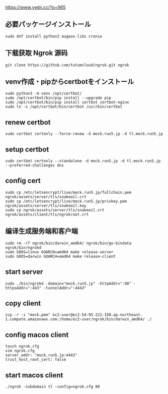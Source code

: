 https://www.ywbj.cc/?p=965

## 必要パッケージインストール
```
sudo dnf install python3 augeas-libs cronie
```

## 下载获取 Ngrok 源码
```
git clone https://github.com/tutumcloud/ngrok.git ngrok
```

## venv作成・pipからcertbotをインストール
```
sudo python3 -m venv /opt/certbot/
sudo /opt/certbot/bin/pip install --upgrade pip
sudo /opt/certbot/bin/pip install certbot certbot-nginx
sudo ln -s /opt/certbot/bin/certbot /usr/bin/certbot
```

## renew certbot
```
sudo certbot certonly --force-renew -d mock.run5.jp -d tl.mock.run5.jp
```

## setup certbot
```
sudo certbot certonly --standalone -d mock.run5.jp -d tl.mock.run5.jp --preferred-challenges dns
```

## config cert
```
sudo cp /etc/letsencrypt/live/mock.run5.jp/fullchain.pem ngrok/assets/server/tls/snakeoil.crt
sudo cp /etc/letsencrypt/live/mock.run5.jp/privkey.pem ngrok/assets/server/tls/snakeoil.key
sudo cp ngrok/assets/server/tls/snakeoil.crt ngrok/assets/client/tls/ngrokroot.crt
```

## 编译生成服务端和客户端
```
sudo rm -rf ngrok/bin/darwin_amd64/ ngrok/bin/go-bindata ngrok/bin/ngrokd
sudo GOOS=linux GOARCH=amd64 make release-server
sudo GOOS=darwin GOARCH=amd64 make release-client
```

## start server
```
sudo ./bin/ngrokd -domain="mock.run5.jp" -httpAddr=":80" -httpsAddr=":443" -tunnelAddr=":4443"
```

## copy client
```
scp -r -i "mock.pem" ec2-user@ec2-54-95-221-150.ap-northeast-1.compute.amazonaws.com:/home/ec2-user/ngrok/bin/darwin_amd64/ ./
```

## config macos client
```
touch ngrok.cfg
vim ngrok.cfg
server_addr: "mock.run5.jp:4443"
trust_host_root_cert: false
```

## start macos client
```
./ngrok -subdomain tl -config=ngrok.cfg 80
```
